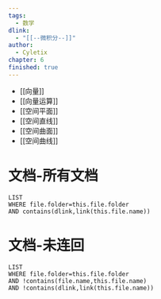 ```yaml
---
tags:
  - 数学
dlink:
  - "[[--微积分--]]"
author:
  - Cyletix
chapter: 6
finished: true
---
```

- [[向量]]
- [[向量运算]]
- [[空间平面]]
- [[空间直线]]
- [[空间曲面]]
- [[空间曲线]]

# 文档-所有文档
```dataview
LIST
WHERE file.folder=this.file.folder
AND contains(dlink,link(this.file.name))
```
# 文档-未连回
```dataview
LIST
WHERE file.folder=this.file.folder
AND !contains(file.name,this.file.name)
AND !contains(dlink,link(this.file.name))
```